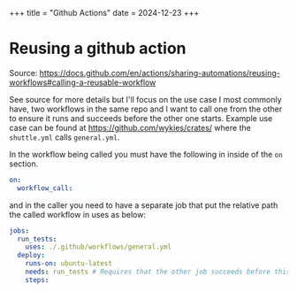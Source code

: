 +++
title = "Github Actions"
date = 2024-12-23
+++

# Reusing a github action

Source: <https://docs.github.com/en/actions/sharing-automations/reusing-workflows#calling-a-reusable-workflow>

See source for more details but I'll focus on the use case I most commonly have, two workflows in the same repo and I want to call one from the other to ensure it runs and succeeds before the other one starts.
Example use case can be found at <https://github.com/wykies/crates/> where the `shuttle.yml` calls `general.yml`.

In the workflow being called you must have the following in inside of the `on` section.

```yml
on:  
  workflow_call:
```

and in the caller you need to have a separate job that put the relative path the called workflow in uses as below:

```yml
jobs:
  run_tests:
    uses: ./.github/workflows/general.yml
  deploy:
    runs-on: ubuntu-latest
    needs: run_tests # Requires that the other job succeeds before this one will start
    steps:
```
